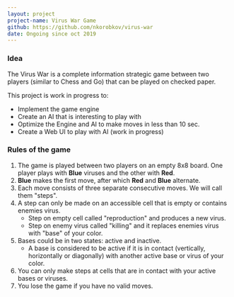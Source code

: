 ```yaml
---
layout: project
project-name: Virus War Game
github: https://github.com/nkorobkov/virus-war
date: Ongoing since oct 2019
---
```


### Idea

The Virus War is a complete information strategic game between two players (similar to Chess and Go) that can be played on checked paper. 

This project is work in progress to:

- Implement the game engine <i class="fa fa-fw fa-check"></i>
- Create an AI that is interesting to play with <i class="fa fa-fw fa-check"></i>
- Optimize the Engine and AI to make moves in less than 10 sec. <i class="fa fa-fw fa-check"></i>
- Create a Web UI to play with AI (work in progress)

### Rules of the game

1. The game is played between two players on an empty 8x8 board. One player plays with **Blue** viruses and the other with **Red**.
2. **Blue** makes the first move, after which **Red** and **Blue** alternate.
3. Each move consists of three separate consecutive moves. We will call them "steps".
4. A step can only be made on an accessible cell that is empty or contains enemies virus. 
    - Step on empty cell called "reproduction" and produces a new virus.
    - Step on enemy virus called "killing" and it replaces enemies virus with "base" of your color.  
5. Bases could be in two states: active and inactive.
    - A base is considered to be active if it is in contact (vertically, horizontally or diagonally) with another active base or virus of your color. 
6. You can only make steps at cells that are in contact with your active bases or viruses. 
7. You lose the game if you have no valid moves. 

